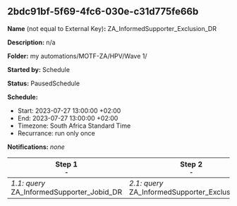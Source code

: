 ## 2bdc91bf-5f69-4fc6-030e-c31d775fe66b

**Name** (not equal to External Key)**:** ZA_InformedSupporter_Exclusion_DR

**Description:** n/a

**Folder:** my automations/MOTF-ZA/HPV/Wave 1/

**Started by:** Schedule

**Status:** PausedSchedule

**Schedule:**

* Start: 2023-07-27 13:00:00 +02:00
* End: 2023-07-27 13:00:00 +02:00
* Timezone: South Africa Standard Time
* Recurrance: run only once

**Notifications:** _none_


| Step 1<br>_<small>-</small>_ | Step 2<br>_<small>-</small>_ |
| --- | --- |
| _1.1: query_<br>ZA_InformedSupporter_Jobid_DR | _2.1: query_<br>ZA_InformedSupporter_Exclusion_DR |
